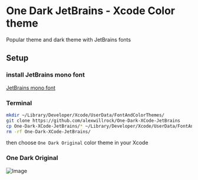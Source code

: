# One Dark JetBrains - Xcode Color theme

Popular theme and dark theme with JetBrains fonts

## Setup

### install JetBrains mono font
[JetBrains mono font](https://www.jetbrains.com/ru-ru/lp/mono/)

### Terminal

```sh
mkdir ~/Library/Developer/Xcode/UserData/FontAndColorThemes/
git clone https://github.com/alexwillrock/One-Dark-XCode-JetBrains
cp One-Dark-XCode-JetBrains/* ~/Library/Developer/Xcode/UserData/FontAndColorThemes/
rm -rf One-Dark-XCode-JetBrains/
```

then choose `One Dark Original` color theme in your Xcode

### One Dark Original

![Image](https://user-images.githubusercontent.com/6507402/140103364-7bb60ce1-b5af-4d60-bdd2-0c2a96cf5eff.png)
